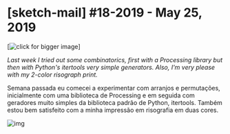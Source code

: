 
#  [sketch-mail] #18-2019 -  May 25, 2019 

 [![click for bigger image](/assets/2019-18-sketch.png)]

*Last week I tried out some combinatorics, first with a Processing  library but then with Python's itertools very simple generators. Also,  I'm very please with my 2-color risograph print.*

 Semana passada eu comecei a experimentar com arranjos e permutações,  inicialmente com uma biblioteca de Processing e em seguida com geradores  muito simples da biblioteca padrão de Python, itertools.
 Também estou bem satisfeito com a minha impressão em risografia em duas cores.
 
 ![img](/Users/villares/villares.github.io/sketch-mail/2019-18-posters_enquadrados.jpg)

